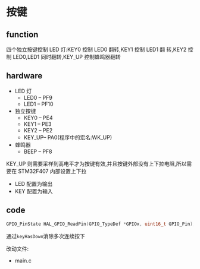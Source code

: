 # 按键

## function

四个独立按键控制 LED 灯:KEY0 控制 LED0 翻转,KEY1 控制 LED1 翻
转,KEY2 控制 LED0,LED1 同时翻转,KEY_UP 控制蜂鸣器翻转

## hardware

- LED 灯
  - LED0 – PF9
  - LED1 – PF10
- 独立按键
  - KEY0 – PE4
  - KEY1 – PE3
  - KEY2 – PE2
  - KEY_UP– PA0(程序中的宏名:WK_UP)
- 蜂鸣器
  - BEEP – PF8

KEY_UP 则需要采样到高电平才为按键有效,并且按键外部没有上下拉电阻,所以需要在 STM32F407 内部设置上下拉

- LED 配置为输出
- KEY 配置为输入

## code

```c
GPIO_PinState HAL_GPIO_ReadPin(GPIO_TypeDef *GPIOx, uint16_t GPIO_Pin);
```

通过`keyHasDown`消除多次连续按下

改动文件:

- main.c
